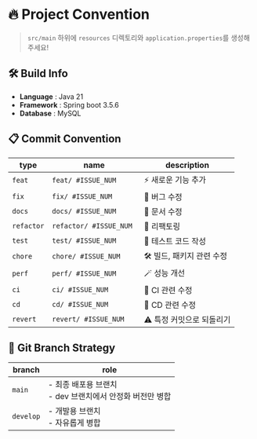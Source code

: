 # 🔥 Project Convention
> `src/main` 하위에 `resources` 디렉토리와 `application.properties`를 생성해주세요!
## 🛠️ Build Info
- **Language** : Java 21
- **Framework** : Spring boot 3.5.6
- **Database** : MySQL
## 📋 Commit Convention
| type       | name                    | description     |
|------------|-------------------------|-----------------|
| `feat`     | `feat/￼#ISSUE_NUM￼`     | ⚡️ 새로운 기능 추가     |
| `fix`      | `fix/￼#ISSUE_NUM￼`      | 🐛 버그 수정         |
| `docs`     | `docs/￼#ISSUE_NUM￼`     | 📝 문서 수정         |
| `refactor` | `refactor/￼#ISSUE_NUM￼` | 💫 리팩토링          |
| `test`     | `test/￼#ISSUE_NUM￼`     | 🧪 테스트 코드 작성     |
| `chore`    | `chore/￼#ISSUE_NUM￼`    | 🛠️ 빌드, 패키지 관련 수정 |
| `perf`     | `perf/￼#ISSUE_NUM￼`     | 🪄 성능 개선         |
| `ci`       | `ci/￼#ISSUE_NUM￼`       | 🔄 CI 관련 수정      |
| `cd`       | `cd/￼#ISSUE_NUM￼`       | 🔄 CD 관련 수정      |
| `revert`   | `revert/￼#ISSUE_NUM￼`   | ⚠️ 특정 커밋으로 되돌리기  |
## 📌 Git Branch Strategy
| branch    | role                                   |
|-----------|----------------------------------------|
| `main`    | - 최종 배포용 브랜치<br>- dev 브랜치에서 안정화 버전만 병합 |
| `develop` | - 개발용 브랜치<br>- 자유롭게 병합                 |
